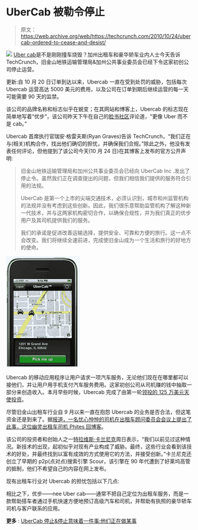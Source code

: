 # UberCab 被勒令停止

> 原文：<https://web.archive.org/web/https://techcrunch.com/2010/10/24/ubercab-ordered-to-cease-and-desist/>

![](img/70f19863a312e2a8d62501ca7828f09f.png)
[Uber cab](https://web.archive.org/web/20230330200530/https://techcrunch.com/2010/07/05/ubercab-takes-the-hassle-out-of-booking-a-car-service/)是不是刚刚撞车烧毁？加州出租车和豪华轿车业内人士今天告诉 TechCrunch，旧金山地铁运输管理局&加州公共事业委员会已经下令这家初创公司停止运营。

更新:自 10 月 20 日订单到达以来，Ubercab 一直在受到处罚的威胁，包括每次 Ubercab 运营高达 5000 美元的费用，以及公司在订单到期后继续运营的每一天可能需要 90 天的监禁。

该公司的品牌名称和标志似乎在蜕变；在其网站和博客上，Ubercab 的标志现在简单地写着“优步”，该公司昨天下午在自己的[脸书社区](https://web.archive.org/web/20230330200530/http://www.facebook.com/#!/pages/UberCab/120945717945722?v=wall)评论道，“更像 Uber 而不是 cab。”

Ubercab 首席执行官瑞安·格雷夫斯(Ryan Graves)告诉 TechCrunch，“我们正在与(相关)机构合作，找出他们确切的担忧，并确保我们合规。”除此之外，他没有发表任何评论，但他提到了该公司今天(10 月 24 日)在其博客上发布的官方公开声明:

> 旧金山地铁运输管理局和加州公共事业委员会已经向 UberCab Inc .发出了停止令。虽然我们正在调查提出的问题，但我们相信我们提供的服务符合引用的法规。
> 
> UberCab 是第一个上市的尖端交通技术，必须认识到，城市和州监管机构的法规并没有考虑到这些创新。因此，我们很乐意帮助监管机构了解这种新一代技术，并与这两家机构密切合作，以确保合规性，并为我们真正的优步用户及其司机提供我们的服务。
> 
> 我们的承诺是促进改善运输选择，提供安全、可靠和方便的旅行。这一点不会改变。我们将继续全速前进，完成使旧金山成为一个生活和旅行的好地方的使命。

![](img/ef9ce8bd6605852d5ab237ee3ae3b9e0.png)

Ubercab 的移动应用程序让用户请求一项汽车服务，无论他们现在在哪里都可以接他们，并让用户用手机支付汽车服务费用。这家初创公司从司机赚的钱中抽取一部分来创造收入。本月早些时候，Ubercab 完成了由第一轮[领投的 125 万美元天使投资](https://web.archive.org/web/20230330200530/https://techcrunch.com/2010/10/15/ubercab-closes-uber-angel-round/)。

尽管旧金山出租车行业自 9 月以来一直在抱怨 Ubercab 的业务是否合法，但这笔资金还是到来了。据[报道，一名忧心忡忡的司机在出租车顾问委员会会议上提出了此事，这位幽灵出租车司机 Phites 回博客](https://web.archive.org/web/20230330200530/http://phantomcabdriverphites.blogspot.com/2010/09/tac-iii-part-2.html)。

该公司的投资者和创始人之一[特拉维斯·卡兰尼克](https://web.archive.org/web/20230330200530/http://www.crunchbase.com/person/travis-kalanick)周日表示，“我们以前见过这种情况。新技术的出现，起初似乎对现有产业构成了威胁。最终，这些行业会看到该技术的好处，并最终找到以富有成效的方式使用它的方法，并接受创新。”卡兰尼克还创立了早期的 p2p(点对点)搜索引擎 Scour，该引擎在 90 年代遭到了好莱坞高管的抵制，他们不希望自己的内容在网上发布。

现有出租车行业对 Ubercab 的担忧包括以下几点:

相比之下，优步——nee Uber cab——通常不把自己定位为出租车服务，而是一款帮助搭车者通过手机快速方便地预订高级汽车和司机，并帮助有执照的豪华轿车司机与客户联系的应用。

**更多** : [UberCab 停止&停止意味着一件事:他们正在做某事](https://web.archive.org/web/20230330200530/https://techcrunch.com/2010/10/24/ubercab/ "UberCab Cease & Desist Means One Thing: They’re Onto Something")